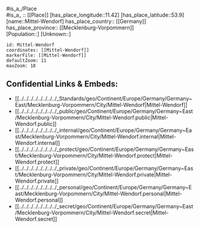 ﻿---
location: [53.9,11.42] 
mapzoom: [7,12] 
mapmarker: city 
type: City
tags:
- geo/City


SpocWebEntityId: 32513
isDeleted: false
confidential: public

---
#is_a_/Place  
#is_a_ :: [[Place]] 
[has_place_longitude::11.42] 
[has_place_latitude::53.9] 
[name::Mittel-Wendorf] 
has_place_country:: [[Germany]]  
has_place_province:: [[Mecklenburg-Vorpommern]]  
[Population::] 
[Unknown::] 


```leaflet
id: Mittel-Wendorf
coordinates: [[Mittel-Wendorf]] 
markerFile: [[Mittel-Wendorf]] 
defaultZoom: 11 
maxZoom: 18
```


## Confidential Links & Embeds: 
- [[../../../../../../../../_Standards/geo/Continent/Europe/Germany/Germany~East/Mecklenburg-Vorpommern/City/Mittel-Wendorf|Mittel-Wendorf]] 
- [[../../../../../../../../_public/geo/Continent/Europe/Germany/Germany~East/Mecklenburg-Vorpommern/City/Mittel-Wendorf.public|Mittel-Wendorf.public]] 
- [[../../../../../../../../_internal/geo/Continent/Europe/Germany/Germany~East/Mecklenburg-Vorpommern/City/Mittel-Wendorf.internal|Mittel-Wendorf.internal]] 
- [[../../../../../../../../_protect/geo/Continent/Europe/Germany/Germany~East/Mecklenburg-Vorpommern/City/Mittel-Wendorf.protect|Mittel-Wendorf.protect]] 
- [[../../../../../../../../_private/geo/Continent/Europe/Germany/Germany~East/Mecklenburg-Vorpommern/City/Mittel-Wendorf.private|Mittel-Wendorf.private]] 
- [[../../../../../../../../_personal/geo/Continent/Europe/Germany/Germany~East/Mecklenburg-Vorpommern/City/Mittel-Wendorf.personal|Mittel-Wendorf.personal]] 
- [[../../../../../../../../_secret/geo/Continent/Europe/Germany/Germany~East/Mecklenburg-Vorpommern/City/Mittel-Wendorf.secret|Mittel-Wendorf.secret]] 
